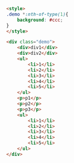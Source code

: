 [](../_iframe/docs-前端实验室-css3选择器-0.html ':include')

<!-- run -->
```html
<style>
.demo *:nth-of-type(1){
    background: #ccc;
}
</style>

<div class="demo">
    <div>div1</div>
    <div>div2</div>
    <ul> 						
        <li>1</li>  
        <li>2</li>
        <li>3</li>
        <li>4</li>
        <li>5</li>
    </ul>
    <p>p1</p>				
    <p>p2</p>
    <p>p3</p>
    <ul>
        <li>1</li>	
        <li>2</li>
        <li>3</li>
        <li>4</li>
        <li>5</li>
    </ul>
</div>
```